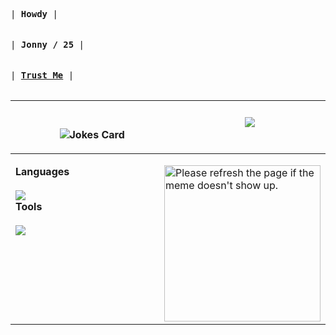 <!-- prettier-ignore. extra Lanyard code if wanted: &waveColor=7289DA&waveSpotifyColor=7289DA 

-->

 <kbd><br>| <b>Howdy</b> |<br><br></kbd>
 &nbsp;
 <kbd><br>| <b>Jonny / 25</b> |<br><br></kbd>
 &nbsp;
 <kbd><br>| <a href="https://matias.ma/nsfw/"><b>Trust Me</b></a> |<br><br></kbd>
 
 
 <table>
  <thead>
   <tr>
      <th width="550px">
       <br>
       <br>
       <img src="https://readme-jokes.vercel.app/api?hideBorder&bgColor=%0D1117" alt="Jokes Card" />
    </th>
      <th width="550px">
       <img src="https://lanyard.kyrie25.me/api/217414221728710656?hideStatus=true&bg=0D1117&gradient=38ef7d-11998e-38ef7d&imgStyle=square" />
    </th>
    </tr> 
  </thead>
 </table>
 
 <table>
  <tbody>
  <tr width="600px">
<td width="1100px">
  <p align="left">
 <b>Languages</b>
   <img src='https://random-memer-production-b769.up.railway.app/' align="right" height="250" width="250" title="Meme" alt="Please refresh the page if the meme doesn't show up.">
   <br>
   <br>
      <img src="https://skillicons.dev/icons?i=bash,nodejs,java,lua,python,js,html,css&theme=dark&perline=9"/>
   <br>
  <b>Tools</b>
   <br>
   <br>
      <img src="https://skillicons.dev/icons?i=linux,vscode,github,replit,stackoverflow,jenkins,atom,discordbots,mongodb&theme=dark&perline=9" />
  </a>
</p>
</td>
</tr>

  </tbody>
</table>
   
